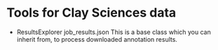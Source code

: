 # Tools for Clay Sciences data

* ResultsExplorer job_results.json
This is a base class which you can inherit from, to process downloaded annotation results.

